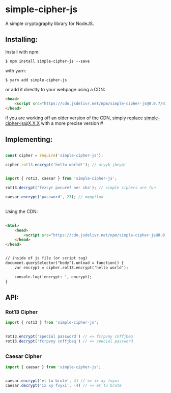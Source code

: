 # simple-cipher-js
A simple cryptography library for NodeJS.

## Installing:

Install with npm:

```
$ npm install simple-cipher-js --save
```

with yarn:
```
$ yarn add simple-cipher-js
```

or add it directly to your webpage using a CDN:
```html
<head>
	<script src="https://cdn.jsdelivr.net/npm/simple-cipher-js@0.0.7/dist/index.min.js"></script>
</head>
```

if you are working off an older version of the CDN, simply replace simple-cipher-js@X.X.X with a more precise version #

## Implementing:

```javascript

const cipher = require('simple-cipher-js');

cipher.rot13.encrypt('hello world!'); // uryyb jbeyq!

```


```javascript

import { rot13, caesar } from 'simple-cipher-js';

rot13.decrypt('fvzcyr pvcuref ner sha'); // simple ciphers are fun

caesar.encrypt('password', 23); // mxpptloa 

```
##

Using the CDN:
```html
	
<html> 
	<head>
		<script src="https://cdn.jsdelivr.net/npm/simple-cipher-js@0.0.7/dist/index.min.js"></script>
	</head>
</head>


// inside of js file (or script tag)
document.querySelector("body").onload = function() {
	var encrypt = cipher.rot13.encrypt('hello world');

	console.log('encrypt: ', encrypt);
}

```

## API:

### Rot13 Cipher
```javascript
import { rot13 } from 'simple-cipher-js';
		 

rot13.encrypt('special password') // => fcrpvny cnffjbeq
rot13.decrypt('fcrpvny cnffjbeq') // => special password

```  
##

### Caesar Cipher
```javascript
import { caesar } from 'simple-cipher-js';
		 

caesar.encrypt('et tu brute', 4) // => ix xy fvyxi
caesar.decrypt('ix xy fvyxi', -4) // => et tu brute

```  
##
